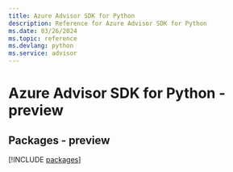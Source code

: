 ```yaml
---
title: Azure Advisor SDK for Python
description: Reference for Azure Advisor SDK for Python
ms.date: 03/26/2024
ms.topic: reference
ms.devlang: python
ms.service: advisor
---
```

# Azure Advisor SDK for Python - preview
## Packages - preview
[!INCLUDE [packages](advisor-index.md)]